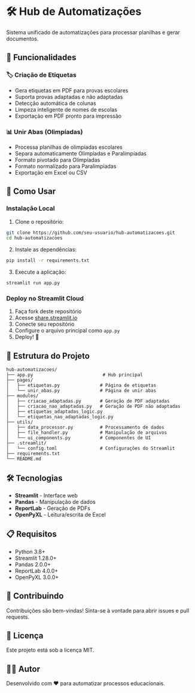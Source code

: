 # 🛠️ Hub de Automatizações

Sistema unificado de automatizações para processar planilhas e gerar documentos.

## 🎯 Funcionalidades

### 🏷️ Criação de Etiquetas
- Gera etiquetas em PDF para provas escolares
- Suporta provas adaptadas e não adaptadas
- Detecção automática de colunas
- Limpeza inteligente de nomes de escolas
- Exportação em PDF pronto para impressão

### 📊 Unir Abas (Olimpíadas)
- Processa planilhas de olimpíadas escolares
- Separa automaticamente Olimpíadas e Paralimpíadas
- Formato pivotado para Olimpíadas
- Formato normalizado para Paralimpíadas
- Exportação em Excel ou CSV

## 🚀 Como Usar

### Instalação Local

1. Clone o repositório:
```bash
git clone https://github.com/seu-usuario/hub-automatizacoes.git
cd hub-automatizacoes
```

2. Instale as dependências:
```bash
pip install -r requirements.txt
```

3. Execute a aplicação:
```bash
streamlit run app.py
```

### Deploy no Streamlit Cloud

1. Faça fork deste repositório
2. Acesse [share.streamlit.io](https://share.streamlit.io)
3. Conecte seu repositório
4. Configure o arquivo principal como `app.py`
5. Deploy! 🎉

## 📁 Estrutura do Projeto
```
hub-automatizacoes/
├── app.py                          # Hub principal
├── pages/
│   ├── etiquetas.py               # Página de etiquetas
│   └── unir_abas.py               # Página de unir abas
├── modules/
│   ├── criacao_adaptadas.py       # Geração de PDF adaptadas
│   ├── criacao_nao_adaptadas.py   # Geração de PDF não adaptadas
│   ├── etiquetas_adaptadas_logic.py
│   └── etiquetas_nao_adaptadas_logic.py
├── utils/
│   ├── data_processor.py          # Processamento de dados
│   ├── file_handler.py            # Manipulação de arquivos
│   └── ui_components.py           # Componentes de UI
├── .streamlit/
│   └── config.toml                # Configurações do Streamlit
├── requirements.txt
└── README.md
```

## 🛠️ Tecnologias

- **Streamlit** - Interface web
- **Pandas** - Manipulação de dados
- **ReportLab** - Geração de PDFs
- **OpenPyXL** - Leitura/escrita de Excel

## 📋 Requisitos

- Python 3.8+
- Streamlit 1.28.0+
- Pandas 2.0.0+
- ReportLab 4.0.0+
- OpenPyXL 3.0.0+

## 🤝 Contribuindo

Contribuições são bem-vindas! Sinta-se à vontade para abrir issues e pull requests.

## 📄 Licença

Este projeto está sob a licença MIT.

## 👨‍💻 Autor

Desenvolvido com ❤️ para automatizar processos educacionais.